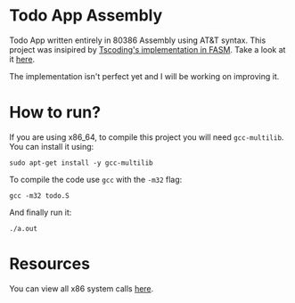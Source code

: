 # Todo App Assembly

Todo App written entirely in 80386 Assembly using AT&T syntax. This project was insipired by <a href="https://youtu.be/WnBXLmKk_qw?si=jBxjggwA2fn_uian">Tscoding's implementation in FASM</a>. Take a look at it <a href="https://github.com/tsoding/todo.asm">here</a>.

The implementation isn't perfect yet and I will be working on improving it.

# How to run?

If you are using x86_64, to compile this project you will need `gcc-multilib`. You can install it using:

```
sudo apt-get install -y gcc-multilib
```

To compile the code use `gcc` with the `-m32` flag:

```
gcc -m32 todo.S
```

And finally run it:

```
./a.out
```

# Resources

You can view all x86 system calls <a href="https://chromium.googlesource.com/chromiumos/docs/+/master/constants/syscalls.md#x86-32_bit">here</a>.